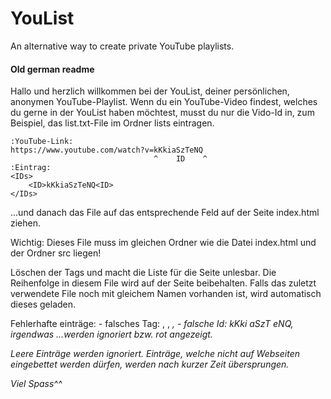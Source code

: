 # YouList
An alternative way to create private YouTube playlists.


#### Old german readme
Hallo und herzlich willkommen bei der YouList, deiner persönlichen, anonymen YouTube-Playlist.
Wenn du ein YouTube-Video findest, welches du gerne in der YouList haben möchtest,
musst du nur die Vido-Id in, zum Beispiel, das list.txt-File im Ordner lists eintragen.
```
:YouTube-Link:
https://www.youtube.com/watch?v=kKkiaSzTeNQ
                                ^    ID    ^
:Eintrag: 
<IDs>
	<ID>kKkiaSzTeNQ<ID>
</IDs>
```

...und danach das File auf das entsprechende Feld auf der Seite index.html ziehen.

Wichtig: Dieses File muss im gleichen Ordner wie die Datei
index.html und der Ordner src liegen!

Löschen der Tags <IDs> und </IDs> macht die Liste für die Seite unlesbar.
Die Reihenfolge in diesem File wird auf der Seite beibehalten.
Falls das zuletzt verwendete File noch mit gleichem Namen vorhanden ist,
wird automatisch dieses geladen.

Fehlerhafte einträge:
	- falsches Tag: <Id>, <id>, <I D>, <irgendwas>
	- falsche Id: <ID>kKki   aSzT eNQ</ID>, <ID>irgendwas</ID>
...werden ignoriert bzw. rot angezeigt.

Leere Einträge werden ignoriert.
Einträge, welche nicht auf Webseiten eingebettet werden dürfen,
werden nach kurzer Zeit übersprungen.


Viel Spass^^
